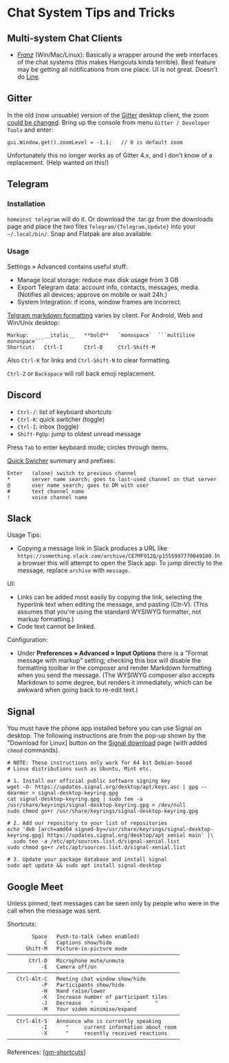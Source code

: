 Chat System Tips and Tricks
===========================

Multi-system Chat Clients
-------------------------

* *[Franz](http://meetfranz.com/)* (Win/Mac/Linux): Basically a wrapper around
  the web interfaces of the chat systems (this makes Hangouts kinda terrible).
  Best feature may be getting all notifications from one place.
  UI is not great. Doesn't do [Line](https://line.me).

Gitter
------

In the old (now unsuable) version of the [Gitter] desktop client, the zoom
[could be changed][g zoom]. Bring up the console from menu `Gitter /
Developer Tools` and enter:

    gui.Window.get().zoomLevel = -1.1;   // 0 is default zoom

Unfortunately this no longer works as of Gitter 4.x, and I don't know
of a replacement. (Help wanted on this!)


Telegram
--------

### Installation

`homeinst telegram` will do it. Or download the .tar.gz from the downloads
page and place the two files `Telegram/{Telegram,Update}` into your
`~/.local/bin/`. Snap and Flatpak are also available.

### Usage

Settings » Advanced contains useful stuff:
- Manage local storage: reduce max disk usage from 3 GB
- Export Telegram data: account info, contacts, messages, media.
  (Notifies all devices; approve on mobile or wait 24h.)
- System Integration: if icons, window frames are incorrect.

[Telgram markdown formatting][t md] varies by client. For Android,
Web and Win/Unix desktop:

    Markup:     __italic__   **bold**   `monospace`  ```multiline monospace```
    Shortcut:   Ctrl-I       Ctrl-B     Ctrl-Shift-M

Also `Ctrl-K` for links and `Ctrl-Shift-N` to clear formatting.

`Ctrl-Z` or `Backspace` will roll back emoji replacement.


Discord
-------

- `Ctrl-/`: list of keyboard shortcuts
- `Ctrl-K`: quick switcher (toggle)
- `Ctrl-I`: inbox (toggle)
- `Shift-PgUp`: jump to oldest unread message

Press `Tab` to enter keyboard mode; circles through items.

[Quick Swicher][d qs] summary and prefixes:

    Enter   (alone) switch to previous channel
    *       server name search; goes to last-used channel on that server
    @       user name search; goes to DM with user
    #       text channel name
    !       voice channel name


Slack
-----

Usage Tips:
* Copying a message link in Slack produces a URL like
  `https://something.slack.com/archive/CE7MF912Q/p1555997770049100`.
  In a browser this will attempt to open the Slack app. To jump
  directly to the message, replace `archive` with `message`.

UI:
- Links can be added most easily by copying the link, selecting the
  hyperlink text when editing the message, and pasting (Ctr-V). (This
  assumes that you're using the standard WYSIWYG formatter, not
  markup formatting.)
- Code text cannot be linked.

Configuration:
- Under __Preferences » Advanced » Input Options__ there is a "Format
  message with markup" setting; checking this box will disable the
  formatting toolbar in the composer and render Markdown formatting when
  you send the message. (The WYSIWYG composer also accepts Markdown to some
  degree, but renders it immediately, which can be awkward when going back
  to re-edit text.)


Signal
------

You must have the phone app installed before you can use Signal on desktop.
The following instructions are from the pop-up shown by the "Download for
Linux] button on the [Signal download] page (with added `chmod` commands).

    # NOTE: These instructions only work for 64 bit Debian-based
    # Linux distributions such as Ubuntu, Mint etc.

    # 1. Install our official public software signing key
    wget -O- https://updates.signal.org/desktop/apt/keys.asc | gpg --dearmor > signal-desktop-keyring.gpg
    cat signal-desktop-keyring.gpg | sudo tee -a /usr/share/keyrings/signal-desktop-keyring.gpg > /dev/null
    sudo chmod go+r /usr/share/keyrings/signal-desktop-keyring.gpg

    # 2. Add our repository to your list of repositories
    echo 'deb [arch=amd64 signed-by=/usr/share/keyrings/signal-desktop-keyring.gpg] https://updates.signal.org/desktop/apt xenial main' |\
      sudo tee -a /etc/apt/sources.list.d/signal-xenial.list
    sudo chmod go+r /etc/apt/sources.list.d/signal-xenial.list

    # 3. Update your package database and install signal
    sudo apt update && sudo apt install signal-desktop


Google Meet
-----------

Unless pinned, text messages can be seen only by people who were in the
call when the message was sent.

Shortcuts:

            Space   Push-to-talk (when enabled)
                C   Captions show/hide
          Shift-M   Picture-in-picture mode
    ────────────────────────────────────────────────────────
           Ctrl-D   Microphone mute/unmute
               -E   Camera off/on
    ────────────────────────────────────────────────────────
       Ctrl-Alt-C   Meeting chat window show/hide
               -P   Participants show/hide
               -H   Hand raise/lower
               -K   Increase number of participant tiles
               -J   Decrease   "    "      "        "
               -M   Your video minimise/expand
    ────────────────────────────────────────────────────────
       Ctrl-Alt-S   Announce who is currently speaking
               -I      "     current information about room
               -X      "     recently received reactions
    ────────────────────────────────────────────────────────

References: [[gm-shortcuts]]


<!-------------------------------------------------------------------->
[Gitter]: https://gitter.im/apps
[g zoom]: https://gist.github.com/MadLittleMods/fd8cebe7e370a471b073

[t md]: http://telegra.ph/markdown-07-07

[d qs]: https://support.discord.com/hc/en-us/articles/115000070311

[Signal download]: https://signal.org/download/

[gm-shortcuts]: https://support.google.com/a/users/answer/9896256?hl=en
